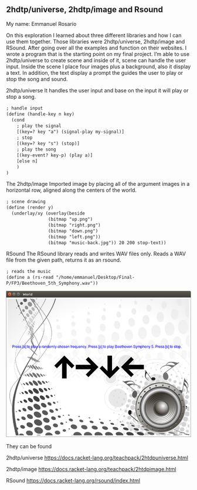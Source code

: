 
## 2hdtp/universe, 2hdtp/image and Rsound
My name: Emmanuel Rosario

On this exploration I learned  about three different libraries  and how I can use them together. Those libraries were 2hdtp/universe, 2hdtp/image and RSound. After going over all the examples and function on their websites.  I wrote a program that is the starting point on my final project. I’m able to use 2hdtp/universe  to create scene and inside of it, scene can handle the user input. Inside the scene I place four images plus a background, also it display a text. In addition, the text display a prompt the guides the user to play or stop the song and sound. 

2hdtp/universe 
It handles the user input and base on the input it will play or stop a song.

```racket
; handle input
(define (handle-key n key)
  (cond
    ; play the signal
    [(key=? key "a") (signal-play my-signal)]
    ; stop 
    [(key=? key "s") (stop)]
    ; play the song
    [(key-event? key-p) (play a)]
    [else n]
    )
)
```
The 2hdtp/image 
Imported image by placing all of the argument images in a horizontal row, aligned along the centers of the world.

```
; scene drawing
(define (render y)
  (underlay/xy (overlay(beside
                (bitmap "up.png")
                (bitmap "right.png")
                (bitmap "down.png")
                (bitmap "left.png"))
                (bitmap "music-back.jpg")) 20 200 stop-text))
```
RSound
The RSound library reads and writes WAV files only. Reads a WAV file from the given path, returns it as an rsound.
```
; reads the music
(define a (rs-read "/home/emmanuel/Desktop/Final-P/FP3/Beethoven_5th_Symphony.wav"))
```                
![test image](/World.png?raw=true "test image")

They can be found 

2hdtp/universe https://docs.racket-lang.org/teachpack/2htdpuniverse.html

2hdtp/image https://docs.racket-lang.org/teachpack/2htdpimage.html

RSound https://docs.racket-lang.org/rsound/index.html
